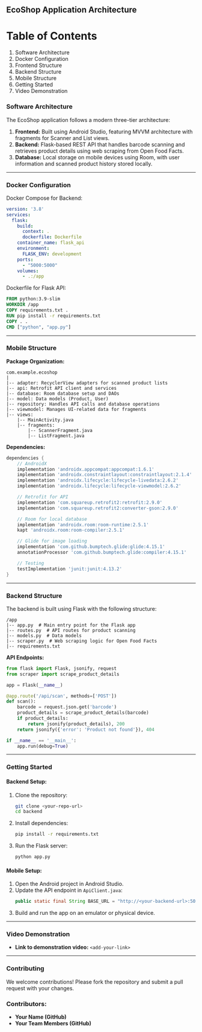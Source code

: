 ## EcoShop Application Architecture ##

# Table of Contents
1. Software Architecture
2. Docker Configuration
3. Frontend Structure
4. Backend Structure
5. Mobile Structure
6. Getting Started
7. Video Demonstration

### Software Architecture
The EcoShop application follows a modern three-tier architecture:

1. **Frontend:** Built using Android Studio, featuring MVVM architecture with fragments for Scanner and List views.
2. **Backend:** Flask-based REST API that handles barcode scanning and retrieves product details using web scraping from Open Food Facts.
3. **Database:** Local storage on mobile devices using Room, with user information and scanned product history stored locally.

---

### Docker Configuration
Docker Compose for Backend:

```yaml
version: '3.8'
services:
  flask:
    build:
      context: .
      dockerfile: Dockerfile
    container_name: flask_api
    environment:
      FLASK_ENV: development
    ports:
      - "5000:5000"
    volumes:
      - .:/app
```

Dockerfile for Flask API:

```dockerfile
FROM python:3.9-slim
WORKDIR /app
COPY requirements.txt .
RUN pip install -r requirements.txt
COPY . .
CMD ["python", "app.py"]
```

---

### Mobile Structure

**Package Organization:**

```plaintext
com.example.ecoshop
|
|-- adapter: RecyclerView adapters for scanned product lists
|-- api: Retrofit API client and services
|-- database: Room database setup and DAOs
|-- model: Data models (Product, User)
|-- repository: Handles API calls and database operations
|-- viewmodel: Manages UI-related data for fragments
|-- views:
    |-- MainActivity.java
    |-- fragments:
        |-- ScannerFragment.java
        |-- ListFragment.java
```

**Dependencies:**

```groovy
dependencies {
    // AndroidX
    implementation 'androidx.appcompat:appcompat:1.6.1'
    implementation 'androidx.constraintlayout:constraintlayout:2.1.4'
    implementation 'androidx.lifecycle:lifecycle-livedata:2.6.2'
    implementation 'androidx.lifecycle:lifecycle-viewmodel:2.6.2'

    // Retrofit for API
    implementation 'com.squareup.retrofit2:retrofit:2.9.0'
    implementation 'com.squareup.retrofit2:converter-gson:2.9.0'

    // Room for local database
    implementation 'androidx.room:room-runtime:2.5.1'
    kapt 'androidx.room:room-compiler:2.5.1'

    // Glide for image loading
    implementation 'com.github.bumptech.glide:glide:4.15.1'
    annotationProcessor 'com.github.bumptech.glide:compiler:4.15.1'

    // Testing
    testImplementation 'junit:junit:4.13.2'
}
```

---

### Backend Structure
The backend is built using Flask with the following structure:

```plaintext
/app
|-- app.py  # Main entry point for the Flask app
|-- routes.py  # API routes for product scanning
|-- models.py  # Data models
|-- scraper.py  # Web scraping logic for Open Food Facts
|-- requirements.txt
```

**API Endpoints:**

```python
from flask import Flask, jsonify, request
from scraper import scrape_product_details

app = Flask(__name__)

@app.route('/api/scan', methods=['POST'])
def scan():
    barcode = request.json.get('barcode')
    product_details = scrape_product_details(barcode)
    if product_details:
        return jsonify(product_details), 200
    return jsonify({'error': 'Product not found'}), 404

if __name__ == '__main__':
    app.run(debug=True)
```

---

### Getting Started

#### Backend Setup:
1. Clone the repository:
   ```bash
   git clone <your-repo-url>
   cd backend
   ```
2. Install dependencies:
   ```bash
   pip install -r requirements.txt
   ```
3. Run the Flask server:
   ```bash
   python app.py
   ```

#### Mobile Setup:
1. Open the Android project in Android Studio.
2. Update the API endpoint in `ApiClient.java`:
   ```java
   public static final String BASE_URL = "http://<your-backend-url>:5000/api/";
   ```
3. Build and run the app on an emulator or physical device.

---

### Video Demonstration
- **Link to demonstration video:** `<add-your-link>`

---

### Contributing
We welcome contributions! Please fork the repository and submit a pull request with your changes.

### Contributors:
- **Your Name (GitHub)**
- **Your Team Members (GitHub)**

